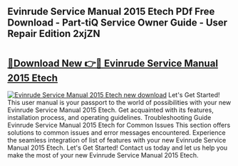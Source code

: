 ## Evinrude Service Manual 2015 Etech PDf Free Download - Part-tiQ Service Owner Guide - User Repair Edition 2xjZN

# <h2><a href="http://bc58504.oget.top/?id=Evinrude+Service+Manual+2015+Etech">🔗Download New 👉🔴 Evinrude Service Manual 2015 Etech</a></h2>

[![Evinrude Service Manual 2015 Etech new download](https://i.imgur.com/5g1atiW.png)](http://bc58504.oget.top/?id=Evinrude+Service+Manual+2015+Etech)
Let's Get Started! This user manual is your passport to the world of possibilities with your new Evinrude Service Manual 2015 Etech. Get acquainted with its features, installation process, and operating guidelines. Troubleshooting Guide Evinrude Service Manual 2015 Etech for Common Issues This section offers solutions to common issues and error messages encountered. Experience the seamless integration of list of features with your new Evinrude Service Manual 2015 Etech. Let's Get Started! Contact us today and let us help you make the most of your new Evinrude Service Manual 2015 Etech.
